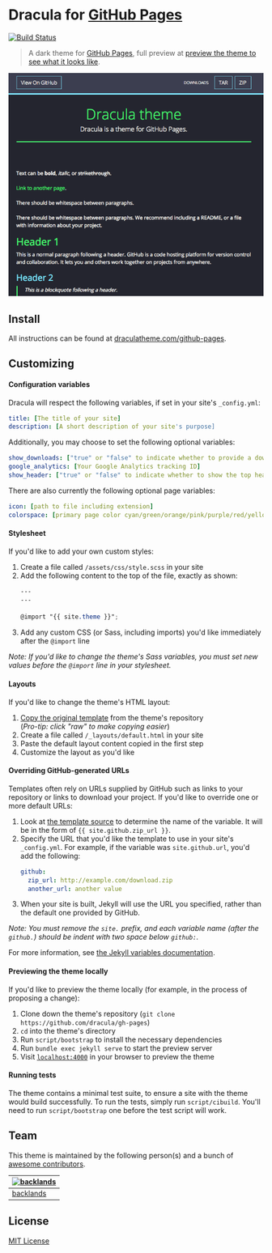 # Dracula for [GitHub Pages](https://pages.github.com/)

[![Build Status](https://travis-ci.org/dracula/gh-pages.svg?branch=master)](https://travis-ci.org/dracula/gh-pages)

> A dark theme for [GitHub Pages](https://pages.github.com/), full preview at [preview the theme to see what it looks like](http://dracula.github.io/gh-pages/).

![Screenshot](./screenshot.png)

## Install

All instructions can be found at [draculatheme.com/github-pages](https://draculatheme.com/github-pages).

## Customizing

#### Configuration variables

Dracula will respect the following variables, if set in your site's `_config.yml`:

```yml
title: [The title of your site]
description: [A short description of your site's purpose]
```

Additionally, you may choose to set the following optional variables:

```yml
show_downloads: ["true" or "false" to indicate whether to provide a download URL]
google_analytics: [Your Google Analytics tracking ID]
show_header: ["true" or "false" to indicate whether to show the top header]
```

There are also currently the following optional page variables:
```yml
icon: [path to file including extension]
colorspace: [primary page color cyan/green/orange/pink/purple/red/yellow]
```

#### Stylesheet

If you'd like to add your own custom styles:

1. Create a file called `/assets/css/style.scss` in your site
2. Add the following content to the top of the file, exactly as shown:
    ```scss
    ---
    ---

    @import "{{ site.theme }}";
    ```
3. Add any custom CSS (or Sass, including imports) you'd like immediately after the `@import` line

*Note: If you'd like to change the theme's Sass variables, you must set new values before the `@import` line in your stylesheet.*

#### Layouts

If you'd like to change the theme's HTML layout:

1. [Copy the original template](https://github.com/dracula/gh-pages/blob/master/_layouts/default.html) from the theme's repository<br />(*Pro-tip: click "raw" to make copying easier*)
2. Create a file called `/_layouts/default.html` in your site
3. Paste the default layout content copied in the first step
4. Customize the layout as you'd like

#### Overriding GitHub-generated URLs

Templates often rely on URLs supplied by GitHub such as links to your repository or links to download your project. If you'd like to override one or more default URLs:

1. Look at [the template source](https://github.com/dracula/gh-pages/blob/master/_layouts/default.html) to determine the name of the variable. It will be in the form of `{{ site.github.zip_url }}`.
2. Specify the URL that you'd like the template to use in your site's `_config.yml`. For example, if the variable was `site.github.url`, you'd add the following:
    ```yml
    github:
      zip_url: http://example.com/download.zip
      another_url: another value
    ```
3. When your site is built, Jekyll will use the URL you specified, rather than the default one provided by GitHub.

*Note: You must remove the `site.` prefix, and each variable name (after the `github.`) should be indent with two space below `github:`.*

For more information, see [the Jekyll variables documentation](https://jekyllrb.com/docs/variables/).

#### Previewing the theme locally

If you'd like to preview the theme locally (for example, in the process of proposing a change):

1. Clone down the theme's repository (`git clone https://github.com/dracula/gh-pages`)
2. `cd` into the theme's directory
3. Run `script/bootstrap` to install the necessary dependencies
4. Run `bundle exec jekyll serve` to start the preview server
5. Visit [`localhost:4000`](http://localhost:4000) in your browser to preview the theme

#### Running tests

The theme contains a minimal test suite, to ensure a site with the theme would build successfully. To run the tests, simply run `script/cibuild`. You'll need to run `script/bootstrap` one before the test script will work.

## Team

This theme is maintained by the following person(s) and a bunch of [awesome contributors](https://github.com/dracula/ghpages/graphs/contributors).

[![backlands](https://avatars1.githubusercontent.com/u/12586299?v=3&s=70)](https://github.com/backlands) |
--- |
[backlands](https://github.com/backlands) |

## License

[MIT License](./LICENSE)
